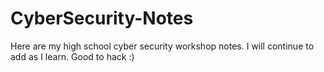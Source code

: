 # CyberSecurity-Notes
Here are my high school cyber security workshop notes. I will continue to add as I learn. Good to hack :)
